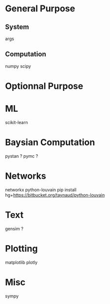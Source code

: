 # General Purpose

## System
args

## Computation
numpy
scipy

# Optionnal Purpose

# ML
scikit-learn

# Baysian Computation
pystan ?
pymc ?


# Networks
networkx
python-louvain
    pip install hg+https://bitbucket.org/taynaud/python-louvain

# Text
gensim ?


# Plotting
matplotlib
plotly

# Misc
sympy
